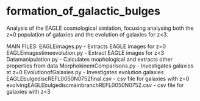 # formation_of_galactic_bulges

Analysis of the EAGLE cosmological simlation, focusing analysing both the z=0 population of galaxies and the evolution of galaxies for z<3.

MAIN FILES:
EAGLEimages.py - Extracts EAGLE images for z=0
EAGLEimagestimeevolution.py - Extract EAGLE images for z<3
Datamanipulation.py - Calculates mophological and extracts other properties from data
MorphokinemComparisons.py - Investigates galaxies at z=0
EvolutionofGalaxies.py - Investigates evolution galaxies
EAGLEbulgediscREFL0050N0752final.csv - csv file for galaxies with z=0
evolvingEAGLEbulgediscmainbranchREFL0050N0752.csv - csv file for galaxies with z<3
